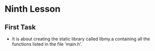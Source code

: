 # Ninth Lesson

## First Task

- It is about creating the static library called libmy.a containing all the functions listed in the file 'main.h'.
